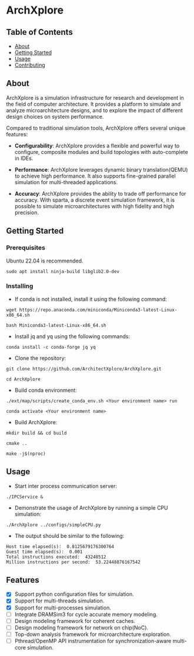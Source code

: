 # ArchXplore

## Table of Contents

- [About](#about)
- [Getting Started](#getting_started)
- [Usage](#usage)
- [Contributing](../CONTRIBUTING.md)

## About <a name = "about"></a>

ArchXplore is a simulation infrastructure for research and development in the field of computer architecture. It provides a platform to simulate and analyze microarchitecture designs, and to explore the impact of different design choices on system performance.

Compared to traditional simulation tools, ArchXplore offers several unique features:

- **Configurability**: ArchXplore provides a flexible and powerful way to configure, composite modules and build topologies with auto-complete in IDEs. 

- **Performance**: ArchXplore leverages dynamic binary translation(QEMU) to achieve high performance. It also supports fine-grained parallel simulation for multi-threaded applications.

- **Accuracy**: ArchXplore provides the ability to trade off performance for accuracy. With sparta, a discrete event simulation framework, it is possible to simulate microarchitectures with high fidelity and high precision.

## Getting Started <a name = "getting_started"></a>

### Prerequisites

Ubuntu 22.04 is recommended.

```
sudo apt install ninja-build libglib2.0-dev
```

### Installing

* If conda is not installed, install it using the following command:

```
wget https://repo.anaconda.com/miniconda/Miniconda3-latest-Linux-x86_64.sh

bash Miniconda3-latest-Linux-x86_64.sh 
```

* Install jq and yq using the following commands:

```
conda install -c conda-forge jq yq
```

* Clone the repository:

```
git clone https://github.com/ArchitectXplore/ArchXplore.git

cd ArchXplore
```

* Build conda environment:

```
./ext/map/scripts/create_conda_env.sh <Your environment name> run 

conda activate <Your environment name>
```

* Build ArchXplore:

```
mkdir build && cd build

cmake ..

make -j$(nproc)
```

## Usage <a name = "usage"></a>

* Start inter process communication server:

```
./IPCService &
```

* Demonstrate the usage of ArchXplore by running a simple CPU simulation:

```
./ArchXplore ../configs/simpleCPU.py
```

* The output should be similar to the following:

```
Host time elapsed(s):  0.8125679176300764
Guest time elapsed(s):  0.001
Total instructions executed:  43248512
Million instructions per second:  53.22448876167542
```

## Features
- [x] Support python configuration files for simulation.
- [x] Support for multi-threads simulation.
- [x] Support for multi-processes simulation.
- [ ] Integrate DRAMSim3 for cycle accurate memory modeling.
- [ ] Design modeling framework for coherent caches.
- [ ] Design modeling framework for network on chip(NoC).
- [ ] Top-down analysis framework for microarchitecture exploration.
- [ ] Pthread/OpenMP API instrumentation for synchronization-aware multi-core simulation.
